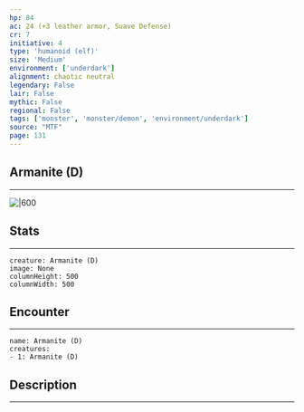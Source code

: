 ```yaml
---
hp: 84
ac: 24 (+3 leather armor, Suave Defense)
cr: 7
initiative: 4
type: 'humanoid (elf)'    
size: 'Medium'
environment: ['underdark']
alignment: chaotic neutral
legendary: False
lair: False
mythic: False
regional: False
tags: ['monster', 'monster/demon', 'environment/underdark']
source: "MTF"
page: 131
---
```


## Armanite (D)
---

![|600](D:/Program%20Files/5e.tools/img/bestiary/MTF/Armanite.jpg)

## Stats
---

```statblock
creature: Armanite (D)
image: None
columnHeight: 500
columnWidth: 500
```

## Encounter
---

```encounter-table
name: Armanite (D)
creatures:
- 1: Armanite (D)
```

## Description
---




